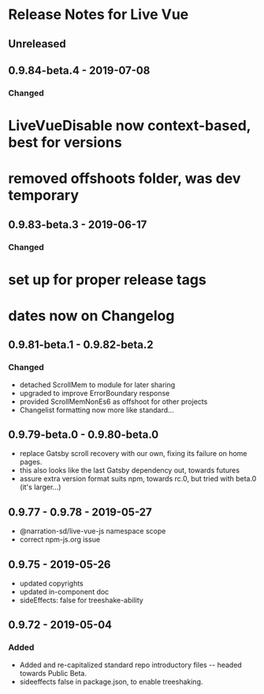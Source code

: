 # Release Notes for Live Vue

## Unreleased

## 0.9.84-beta.4 - 2019-07-08

### Changed
# LiveVueDisable now context-based, best for versions
# removed offshoots folder, was dev temporary

## 0.9.83-beta.3 - 2019-06-17

### Changed
# set up for proper release tags
# dates now on Changelog

## 0.9.81-beta.1 - 0.9.82-beta.2

### Changed
- detached ScrollMem to module for later sharing
- upgraded to improve ErrorBoundary response
- provided ScrollMemNonEs6 as offshoot for other projects
- Changelist formatting now more like standard...

## 0.9.79-beta.0 - 0.9.80-beta.0

- replace Gatsby scroll recovery with our own, fixing its failure on home pages.
- this also looks like the last Gatsby dependency out, towards futures
- assure extra version format suits npm, towards rc.0, but tried with beta.0 (it's larger...)

## 0.9.77 - 0.9.78 - 2019-05-27
- @narration-sd/live-vue-js namespace scope
- correct npm-js.org issue

## 0.9.75 - 2019-05-26
- updated copyrights
- updated in-component doc
- sideEffects: false for treeshake-ability

## 0.9.72 - 2019-05-04
### Added
- Added and re-capitalized standard repo introductory files -- headed towards Public Beta.
- sideeffects false in package.json, to enable treeshaking.
